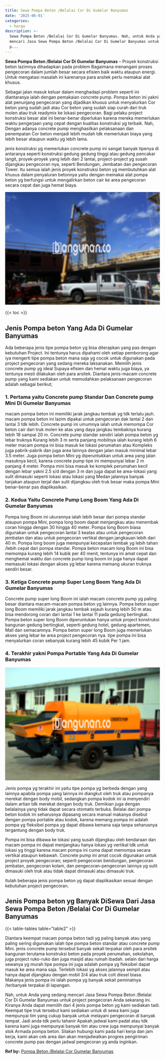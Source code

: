 ```yaml
---
title: Sewa Pompa Beton /Belalai Cor Di Gumelar Banyumas
date: '2025-06-01'
categories:
  - harga
description: >-
  Sewa Pompa Beton /Belalai Cor Di Gumelar Banyumas. Nah, untuk Anda yang sedang
  mencari Jasa Sewa Pompa Beton /Belalai Cor Di Gumelar Banyumas untuk project
  p...
---
```


**Sewa Pompa Beton /Belalai Cor Di Gumelar Banyumas** – Proyek konstruksi beton lazimnya dihadapkan pada problem Bagaimana menangani proses pengecoran dalam jumlah besar secara efisien baik waktu ataupun energi. Untuk mengatasi masalah ini karenanya para arsitek perlu memakai alat khusus.

Sebagai jalan masuk keluar dalam menghadapi problem seperti ini diantaranya ialah dengan pemakaian concrete pump. Pompa beton ini yakni alat penunjang pengecoran yang dijadikan khusus untuk menyalurkan Cor beton yang sudah jadi atau Cor beton yang sudah siap curah dari truk molen atau truk readymix ke lokasi pengecoran. Bagi pelaku project konstruksi besar alat ini benar-benar diperlukan karena mereka memerlukan waktu pengerjaan yang cepat dengan kualitas konstruksi yg terbaik. Nah, Dengan adanya concrete pump menghasilkan pelaksanaan dan penempatan Cor beton menjadi lebih mudah tdk memerlukan biaya yang lebih besar ataupun waktu yg lebih lama.

jenis konstruksi yg memerlukan concrete pump ini sangat banyak tipenya di antaranya seperti konstruksi gedung gedung tinggi atau gedung pencakar langit, proyek-proyek yang lebih dari 2 lantai, project-project yg susah dijangkau pengecoran nya, seperti Bendungan, Jembatan dan pengecoran Tower. Itu semua ialah jenis proyek konstruksi beton yg membutuhkan alat khusus dalam penyaluran betonnya yaitu dengan memakai alat pompa beton yg berfungsi untuk mengalirkan beton cair ke area pengecoran secara cepat dan juga hemat biaya.

![Sewa Pompa Beton /Belalai Cor Di Gumelar Banyumas](/images/sewa-concrete-pump-15.png)

{{< toc >}}

## Jenis Pompa beton Yang Ada Di Gumelar Banyumas

Ada beberapa jenis tipe pompa beton yg bisa diterapkan yang pas dengan kebutuhan Project. Ini tentunya harus dipahami oleh setiap pemborong agar iya mengerti tipe pompa beton mana saja yg cocok untuk digunakan pada project pengecoran yang sedang mereka laksanakan. Memilih jenis concrete pump yg ideal Supaya efisien dan hemat waktu juga biaya, ya tentunya mesti dilakukan oleh para arsitek. Diantara jenis-macam concrete pump yang kami sediakan untuk memudahkan pelaksanaan pengecoran adalah sebagai berikut;

### 1\. Pertama yaitu Concrete pump Standar Dan Concrete pump Mini Di Gumelar Banyumas

macam pompa beton ini memiliki jarak jangkau tembak yg tdk terlalu jauh. macam pompa beton ini lazim dipakai untuk pengecoran dak lantai 2 dan lantai 3 tdk lebih. Concrete pump ini umumnya ialah untuk memompa Cor beton cair dari truk molen ke atas yang daya jangkau tembaknya kurang lebih 18 sampai 20 m. Concrete pump standar sendiri ialah pompa beton yg lebar truknya Kurang lebih 3 m serta panjang mobilnya ialah kurang lebih 6 meter macam pompa ini bisa masuk ke lokasi perumahan atau Kompleks juga pabrik-pabrik dan juga area lainnya dengan jalan masuk minimal lebar 3.5 meter. Juga pompa beton Mini yg diperuntukkan untuk area yang jalan masuknya kecil, karena concrete pump tipe ini mempunyai lebar 2 m panjang 4 meter. Pompa mini bisa masuk ke komplek perumahan kecil dengan lebar yakni 2.5 s/d dengan 3 m dan juga dapat ke area-lokasi yang sulit dimasuki seperti lokasi atau lokasi yang Medan jalannya banyak tanjakan ataupun terjal dan sulit dijangkau oleh truk besar maka pompa Mini benar-benar pas diaplikasikan.

### 2\. Kedua Yaitu Concrete Pump Long Boom Yang Ada Di Gumelar Banyumas

Pompa long Boom ini ukurannya ialah lebih besar dari pompa standar ataupun pompa Mini, pompa long boom dapat menjangkau atau menembak coran hingga dengan 30 hingga 40 meter. Pompa long Boom biasa digunakan untuk pengecoran lantai 3 keatas atau untuk pengecoran jembatan dan atau untuk pengecoran vertikal dengan jangkauan lebih dari 40 m. Pompa long boom juga mempunyai kecepatan tembak yg lebih tahan /lebih cepat dari pompa standar. Pompa beton macam long Boom ini bisa memompa kurang lebih 14 kubik per 40 menit, tentunya ini amat cepat dan menghemat waktu dan concrete pump long boom ini juga hanya dapat memasuki lokasi dengan akses yg lebar karena memang ukuran truknya sendiri besar.

### 3\. Ketiga Concrete pump Super Long Boom Yang Ada Di Gumelar Banyumas

Concrete pump super long Boom ini ialah macam concrete pump yg paling besar diantara macam-macam pompa beton yg lainnya. Pompa beton super long Boom memiliki jarak jangkau tembak sejauh kurang lebih 50 m atau bisa mendorong coran dari lantai 1 ke lantai 11 pada gedung bertingkat. Pompa beton super long Boom diperuntukan hanya untuk project konstruksi bangunan gedung bertingkat, seperti gedung hotel, gedung apartemen, Mall dan semacamnya. Pompa beton super long Boom juga memerlukan akses yang lebar ke area project pengecoran nya. tipe pompa ini bisa menyalurkan coran sebanyak kurang lebih 45 kubik Per 1 jam.

### 4\. Terakhir yakni Pompa Portable Yang Ada Di Gumelar Banyumas

![Sewa Pompa Beton /Belalai Cor Di Gumelar Banyumas](/images/sewa-concrete-pump-07.png)

Jenis pompa yg terakhir ini yaitu tipe pompa yg berbeda dengan yang lainnya apabila pompa yang lainnya ini diangkut oleh truk atau pompanya merekat dengan body mobil, sedangkan pompa kodok ini ia menyendiri dalam artian tdk merekat dengan body truk. Demikian juga dengan belalainya yang tidak dapat secara otomatis terbuka. Belalai dari pompa beton kodok ini seharusnya dipasang secara manual makanya disebut dengan pompa portable atau kodok, karena memang pompa ini adalah pompa yg fleksibel pompa yg dapat dibawa kemana saja tanpa seharusnya tergantung dengan body truk.

Pompa ini bisa dibawa ke lokasi yang susah dijangkau oleh kendaraan dan macam pompa ini dapat menjangkau hanya lokasi yg vertikal tdk untuk lokasi yg tinggi karena macam pompa ini cuma dapat memompa secara vertikal ataupun kebawah. Concrete pump ini amat cocok digunakan untuk project proyek pengecoran; seperti pengecoran bendungan, pengecoran jembatan, pengecoran kolam, dan pengecoran-pengecoran lainnya yg sulit dimasuki oleh truk atau tidak dapat dimasuki atau dimasuki truk.

Itulah beberapa jenis pompa beton yg dapat diaplikasikan sesuai dengan kebutuhan project pengecoran.

## Jenis Pompa beton yg Banyak DiSewa Dari Jasa Sewa Pompa Beton /Belalai Cor Di Gumelar Banyumas

{{< table-tables table="table2" >}}

Diantara keempat macam pompa beton tadi yg paling banyak atau yang paling sering digunakan ialah tipe pompa beton standar atau concrete pump Mini. jenis concrete pump tersebut banyak sekali terpakai oleh para arsitek bangunan terutama konstruksi beton pada proyek perumahan, sekolahan, juga project ruko-ruko dan juga masjid atau rumah ibadah. selain dari harga sewanya yg murah tipe pompa ini juga adalah pompa yg fleksibel dapat masuk ke area mana saja. Terlebih lokasi yg akses jalannya sempit atau hanya dapat dijangkau dengan mobil 3/4 atau truk colt diesel biasa. Makanya jenis pompa ini ialah pompa yg banyak sekali peminatnya /terbanyak terpakai di lapangan.

Nah, untuk Anda yang sedang mencari Jasa Sewa Pompa Beton /Belalai Cor Di Gumelar Banyumas untuk project pengecoran Anda sekarang ini. Kiranya Anda dapat memilih dari 4 jenis pompa beton yg kami sediakan tadi. Keempat tipe truk tersebut kami sediakan untuk di sewa kami juga mempunyai tim yang cukup banyak untuk melayani pengecoran di banyak tempat. Jadi anda tdk perlu tahanir Apakah jadwal kami padat atau tdk karena kami juga mempunyai banyak tim atau crew juga mempunyai banyak stok Armada pompa beton. Silakan hubungi kami pada hari kerja dan jam kerja, kami akan cek area dan akan menjadwalkan progres pengiriman concrete pump pas dengan jadwal pengecoran yg anda inginkan.

**Ref by:** [Pompa Beton /Belalai Cor Gumelar Banyumas](https://id.wikipedia.org/wiki/Pompa)
